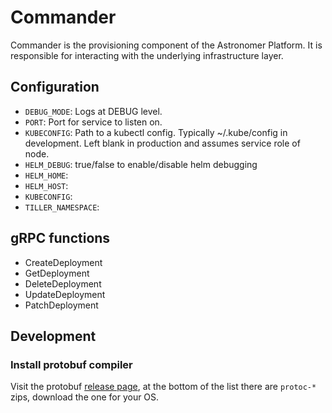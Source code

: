 # Commander

Commander is the provisioning component of the Astronomer Platform. It is responsible for interacting with the underlying infrastructure layer.

## Configuration

* `DEBUG_MODE`: Logs at DEBUG level.
* `PORT`: Port for service to listen on.
* `KUBECONFIG`: Path to a kubectl config. Typically ~/.kube/config in development. Left blank in production and assumes service role of node.
* `HELM_DEBUG`: true/false to enable/disable helm debugging
* `HELM_HOME`:
* `HELM_HOST`:
* `KUBECONFIG`:
* `TILLER_NAMESPACE`:

## gRPC functions

* CreateDeployment
* GetDeployment
* DeleteDeployment
* UpdateDeployment
* PatchDeployment

## Development

### Install protobuf compiler

Visit the protobuf [release page][1], at the bottom of the list there are `protoc-*` zips, download the one for your OS.

[1]: https://github.com/google/protobuf/releases/latest
